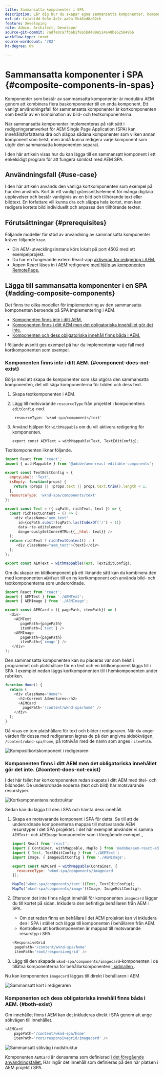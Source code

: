 ```yaml
---
title: Sammansatta komponenter i SPA
description: Lär dig hur du skapar egna sammansatta komponenter, komponenter som består av andra komponenter, som fungerar med AEM Single-Page Application (SPA) Editor.
exl-id: fa1ab1dd-9e8e-4e2c-aa9a-5b46ed8a02cb
feature: Developing
role: Admin, Architect, Developer
source-git-commit: 7adfe0ca7fbab1f8a5bd488e524a48be62584966
workflow-type: tm+mt
source-wordcount: '782'
ht-degree: 0%

---
```


# Sammansatta komponenter i SPA {#composite-components-in-spas}

Komponenter som består av sammansatta komponenter är modulära AEM genom att kombinera flera baskomponenter till en enda komponent. Ett vanligt användningsfall för sammansatta komponenter är kortkomponenten som består av en kombination av bild- och textkomponenterna.

När sammansatta komponenter implementeras på rätt sätt i redigeringsramverket för AEM Single Page Application (SPA) kan innehållsförfattarna dra och släppa sådana komponenter som vilken annan komponent som helst, men ändå kunna redigera varje komponent som utgör den sammansatta komponenten separat.

I den här artikeln visas hur du kan lägga till en sammansatt komponent i ett enkelsidigt program för att fungera sömlöst med AEM SPA.

## Användningsfall {#use-case}

I den här artikeln används den vanliga kortkomponenten som exempel på hur den används. Kort är ett vanligt gränssnittselement för många digitala upplevelser och består vanligtvis av en bild och tillhörande text eller bildtext. En författare vill kunna dra och släppa hela kortet, men kan redigera kortets bild individuellt och anpassa den tillhörande texten.

## Förutsättningar {#prerequisites}

Följande modeller för stöd av användning av sammansatta komponenter kräver följande krav.

* Din AEM-utvecklingsinstans körs lokalt på port 4502 med ett exempelprojekt.
* Du har en fungerande extern React-app [aktiverad för redigering i AEM.](editing-external-spa.md)
* Appen React läses in i AEM redigerare [med hjälp av komponenten RemotePage.](remote-page.md)

## Lägga till sammansatta komponenter i en SPA {#adding-composite-components}

Det finns tre olika modeller för implementering av den sammansatta komponenten beroende på SPA implementering i AEM.

* [Komponenten finns inte i ditt AEM.](#component-does-not-exist)
* [Komponenten finns i ditt AEM men det obligatoriska innehållet gör det inte.](#content-does-not-exist)
* [Komponenten och dess obligatoriska innehåll finns båda i AEM.](#both-exist)

I följande avsnitt ges exempel på hur du implementerar varje fall med kortkomponenten som exempel.

### Komponenten finns inte i ditt AEM. {#component-does-not-exist}

Börja med att skapa de komponenter som ska utgöra den sammansatta komponenten, det vill säga komponenterna för bilden och dess text.

1. Skapa textkomponenten i AEM.
1. Lägg till motsvarande `resourceType` från projektet i komponentens `editConfig`-nod.

   ```text
    resourceType: 'wknd-spa/components/text' 
   ```

1. Använd hjälpen för `withMappable` om du vill aktivera redigering för komponenten.

   ```text
   export const AEMText = withMappable(Text, TextEditConfig); 
   ```

Textkomponenten liknar följande.

```javascript
import React from 'react';
import { withMappable } from '@adobe/aem-react-editable-components';

export const TextEditConfig = {
  emptyLabel: 'Text',
  isEmpty: function(props) {
    return !props || !props.text || props.text.trim().length < 1;
  },
  resourceType: 'wknd-spa/components/text'
};

export const Text = ({ cqPath, richText, text }) => {
  const richTextContent = () => (
    <div className="aem_text"
      id={cqPath.substr(cqPath.lastIndexOf('/') + 1)}
      data-rte-editelement
      dangerouslySetInnerHTML={{__html: text}} />
  );
  return richText ? richTextContent() : (
     <div className="aem_text">{text}</div>
  );
};

export const AEMText = withMappable(Text, TextEditConfig);
```

Om du skapar en bildkomponent på ett liknande sätt kan du kombinera den med komponenten `AEMText` till en ny kortkomponent och använda bild- och textkomponenterna som underordnade.

```javascript
import React from 'react';
import { AEMText } from './AEMText';
import { AEMImage } from './AEMImage';

export const AEMCard = ({ pagePath, itemPath}) => (
  <div>
    <AEMText
       pagePath={pagePath}
       itemPath={`text`} />
    <AEMImage
       pagePath={pagePath}
       itemPath={`image`} />
   </div>
);
```

Den sammansatta komponenten kan nu placeras var som helst i programmet och platshållare för en text och en bildkomponent läggs till i SPA. I exemplet nedan läggs kortkomponenten till i hemkomponenten under rubriken.

```javascript
function Home() {
  return (
    <div className="Home">
      <h2>Current Adventures</h2>
      <AEMCard
        pagePath='/content/wknd-spa/home' />
    </div>
  );
}
```

Då visas en tom platshållare för text och bilder i redigeraren. När du anger värden för dessa med redigeraren lagras de på den angivna sidsökvägen, `/content/wknd-spa/home`, på rotnivån med de namn som anges i `itemPath`.

![Kompositkortskomponent i redigeraren](assets/composite-card.png)

### Komponenten finns i ditt AEM men det obligatoriska innehållet gör det inte. {#content-does-not-exist}

I det här fallet har kortkomponenten redan skapats i ditt AEM med titel- och bildnoder. De underordnade noderna (text och bild) har motsvarande resurstyper.

![Kortkomponentens nodstruktur](assets/composite-node-structure.png)

Sedan kan du lägga till den i SPA och hämta dess innehåll.

1. Skapa en motsvarande komponent i SPA för detta. Se till att de underordnade komponenterna mappas till motsvarande AEM resurstyper i det SPA projektet. I det här exemplet använder vi samma `AEMText`- och `AEMImage`-komponenter som i föregående exempel [.](#component-does-not-exist)

   ```javascript
   import React from 'react';
   import { Container, withMappable, MapTo } from '@adobe/aem-react-editable-components';
   import { Text, TextEditConfig } from './AEMText';
   import Image, { ImageEditConfig } from './AEMImage';
   
   export const AEMCard = withMappable(Container, {
     resourceType: 'wknd-spa/components/imagecard'
   });
   
   MapTo('wknd-spa/components/text')(Text, TextEditConfig);
   MapTo('wknd-spa/components/image')(Image, ImageEditConfig);
   ```

1. Eftersom det inte finns något innehåll för komponenten `imagecard` lägger du till kortet på sidan. Inkludera den befintliga behållaren från AEM i SPA.
   * Om det redan finns en behållare i det AEM projektet kan vi inkludera den i SPA i stället och lägga till komponenten i behållaren från AEM.
   * Kontrollera att kortkomponenten är mappad till motsvarande resurstyp i SPA.

   ```javascript
   <ResponsiveGrid
    pagePath='/content/wknd-spa/home'
    itemPath='root/responsivegrid' />
   ```

1. Lägg till den skapade `wknd-spa/components/imagecard`-komponenten i de tillåtna komponenterna för behållarkomponenten [ i sidmallen ](/help/sites-cloud/authoring/page-editor/templates.md).

Nu kan komponenten `imagecard` läggas till direkt i behållaren i AEM.

![Sammansatt kort i redigeraren](assets/composite-card.gif)

### Komponenten och dess obligatoriska innehåll finns båda i AEM. {#both-exist}

Om innehållet finns i AEM kan det inkluderas direkt i SPA genom att ange sökvägen till innehållet.

```javascript
<AEMCard
    pagePath='/content/wknd-spa/home'
    itemPath='root/responsivegrid/imagecard' />
```

![Sammansatt sökväg i nodstruktur](assets/composite-path.png)

Komponenten `AEMCard` är densamma som definierad [ i det föregående användningsfallet.](#content-does-not-exist) Här ingår det innehåll som definieras på den här platsen i AEM projekt i SPA.
